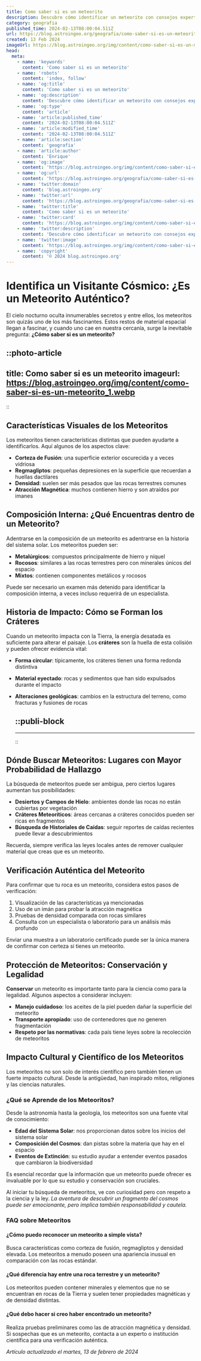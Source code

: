 ```yaml
---
title: Como saber si es un meteorito
description: Descubre cómo identificar un meteorito con consejos expertos. Reconoce las características únicas de estas rocas espaciales y confirma tu hallazgo.
category: geografia
published_time: 2024-02-13T08:00:04.511Z
url: https://blog.astroingeo.org/geografia/como-saber-si-es-un-meteorito
created: 13 Feb 2024
imageUrl: https://blog.astroingeo.org/img/content/como-saber-si-es-un-meteorito_1.webp
head:
  meta:
    - name: 'keywords'
      content: 'Como saber si es un meteorito'
    - name: 'robots'
      content: 'index, follow'
    - name: 'og:title'
      content: 'Como saber si es un meteorito'
    - name: 'og:description'
      content: 'Descubre cómo identificar un meteorito con consejos expertos. Reconoce las características únicas de estas rocas espaciales y confirma tu hallazgo.'
    - name: 'og:type'
      content: 'article'
    - name: 'article:published_time'
      content: '2024-02-13T08:00:04.511Z'
    - name: 'article:modified_time'
      content: '2024-02-13T08:00:04.511Z'
    - name: 'article:section'
      content: 'geografia'
    - name: 'article:author'
      content: 'Enrique'
    - name: 'og:image'
      content: 'https://blog.astroingeo.org/img/content/como-saber-si-es-un-meteorito_1.webp'
    - name: 'og:url'
      content: 'https://blog.astroingeo.org/geografia/como-saber-si-es-un-meteorito'
    - name: 'twitter:domain'
      content: 'blog.astroingeo.org'
    - name: 'twitter:url'
      content: 'https://blog.astroingeo.org/geografia/como-saber-si-es-un-meteorito'
    - name: 'twitter:title'
      content: 'Como saber si es un meteorito'
    - name: 'twitter:card'
      content: 'https://blog.astroingeo.org/img/content/como-saber-si-es-un-meteorito_1.webp'
    - name: 'twitter:description'
      content: 'Descubre cómo identificar un meteorito con consejos expertos. Reconoce las características únicas de estas rocas espaciales y confirma tu hallazgo.'
    - name: 'twitter:image'
      content: 'https://blog.astroingeo.org/img/content/como-saber-si-es-un-meteorito_1.webp'
    - name: 'copyright'
      content: '© 2024 blog.astroingeo.org'
---
```

# Identifica un Visitante Cósmico: ¿Es un Meteorito Auténtico?

El cielo nocturno oculta innumerables secretos y entre ellos, los meteoritos son quizás uno de los más fascinantes. Estos restos de material espacial llegan a fascinar, y cuando uno cae en nuestra cercanía, surge la inevitable pregunta: **¿Cómo saber si es un meteorito?**


::photo-article
---
title: Como saber si es un meteorito
imageurl: https://blog.astroingeo.org/img/content/como-saber-si-es-un-meteorito_1.webp
---
::


## Características Visuales de los Meteoritos

Los meteoritos tienen características distintas que pueden ayudarte a identificarlos. Aquí algunos de los aspectos clave:

- **Corteza de Fusión**: una superficie exterior oscurecida y a veces vidriosa
- **Regmagliptos**: pequeñas depresiones en la superficie que recuerdan a huellas dactilares
- **Densidad**: suelen ser más pesados que las rocas terrestres comunes
- **Atracción Magnética**: muchos contienen hierro y son atraídos por imanes

## Composición Interna: ¿Qué Encuentras dentro de un Meteorito?

Adentrarse en la composición de un meteorito es adentrarse en la historia del sistema solar. Los meteoritos pueden ser:

- **Metalúrgicos**: compuestos principalmente de hierro y níquel
- **Rocosos**: similares a las rocas terrestres pero con minerales únicos del espacio
- **Mixtos**: contienen componentes metálicos y rocosos

Puede ser necesario un examen más detenido para identificar la composición interna, a veces incluso requerirá de un especialista.

## Historia de Impacto: Cómo se Forman los Cráteres

Cuando un meteorito impacta con la Tierra, la energía desatada es suficiente para alterar el paisaje. Los **cráteres** son la huella de esta colisión y pueden ofrecer evidencia vital:

- **Forma circular**: típicamente, los cráteres tienen una forma redonda distintiva
- **Material eyectado**: rocas y sedimentos que han sido expulsados durante el impacto
- **Alteraciones geológicas**: cambios en la estructura del terreno, como fracturas y fusiones de rocas


  ::publi-block
  ---
  ---
  ::
  
  
## Dónde Buscar Meteoritos: Lugares con Mayor Probabilidad de Hallazgo

La búsqueda de meteoritos puede ser ambigua, pero ciertos lugares aumentan tus posibilidades:

- **Desiertos y Campos de Hielo**: ambientes donde las rocas no están cubiertas por vegetación
- **Cráteres Meteoríticos**: áreas cercanas a cráteres conocidos pueden ser ricas en fragmentos
- **Búsqueda de Historiales de Caídas**: seguir reportes de caídas recientes puede llevar a descubrimientos

Recuerda, siempre verifica las leyes locales antes de remover cualquier material que creas que es un meteorito.

## Verificación Auténtica del Meteorito

Para confirmar que tu roca es un meteorito, considera estos pasos de verificación:

1. Visualización de las características ya mencionadas
2. Uso de un imán para probar la atracción magnética
3. Pruebas de densidad comparada con rocas similares
4. Consulta con un especialista o laboratorio para un análisis más profundo

Enviar una muestra a un laboratorio certificado puede ser la única manera de confirmar con certeza si tienes un meteorito.

## Protección de Meteoritos: Conservación y Legalidad

**Conservar** un meteorito es importante tanto para la ciencia como para la legalidad. Algunos aspectos a considerar incluyen:

- **Manejo cuidadoso**: los aceites de la piel pueden dañar la superficie del meteorito
- **Transporte apropiado**: uso de contenedores que no generen fragmentación
- **Respeto por las normativas**: cada país tiene leyes sobre la recolección de meteoritos

## Impacto Cultural y Científico de los Meteoritos

Los meteoritos no son solo de interés científico pero también tienen un fuerte impacto cultural. Desde la antigüedad, han inspirado mitos, religiones y las ciencias naturales. 

### ¿Qué se Aprende de los Meteoritos?

Desde la astronomía hasta la geología, los meteoritos son una fuente vital de conocimiento:

- **Edad del Sistema Solar**: nos proporcionan datos sobre los inicios del sistema solar
- **Composición del Cosmos**: dan pistas sobre la materia que hay en el espacio
- **Eventos de Extinción**: su estudio ayudar a entender eventos pasados que cambiaron la biodiversidad

Es esencial recordar que la información que un meteorito puede ofrecer es invaluable por lo que su estudio y conservación son cruciales.

Al iniciar tu búsqueda de meteoritos, ve con curiosidad pero con respeto a la ciencia y la ley. *La aventura de descubrir un fragmento del cosmos puede ser emocionante, pero implica también responsabilidad y cautela.*

### FAQ sobre Meteoritos

#### ¿Cómo puedo reconocer un meteorito a simple vista?
Busca características como corteza de fusión, regmagliptos y densidad elevada. Los meteoritos a menudo poseen una apariencia inusual en comparación con las rocas estándar.

#### ¿Qué diferencia hay entre una roca terrestre y un meteorito?
Los meteoritos pueden contener minerales y elementos que no se encuentran en rocas de la Tierra y suelen tener propiedades magnéticas y de densidad distintas.

#### ¿Qué debo hacer si creo haber encontrado un meteorito?
Realiza pruebas preliminares como las de atracción magnética y densidad. Si sospechas que es un meteorito, contacta a un experto o institución científica para una verificación auténtica.

_Artículo actualizado el martes, 13 de febrero de 2024_
